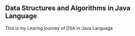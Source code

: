 ## Data Structures and Algorithms in Java Language

This is my Learing journey of DSA in Java Language
